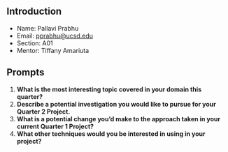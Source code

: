 ## Introduction
- Name: Pallavi Prabhu
- Email: pprabhu@ucsd.edu
- Section: A01 
- Mentor: Tiffany Amariuta

## Prompts
1. **What is the most interesting topic covered in your domain this quarter?**
2. **Describe a potential investigation you would like to pursue for your Quarter 2 Project.**
3. **What is a potential change you’d make to the approach taken in your current Quarter 1 Project?**
4. **What other techniques would you be interested in using in your project?**
